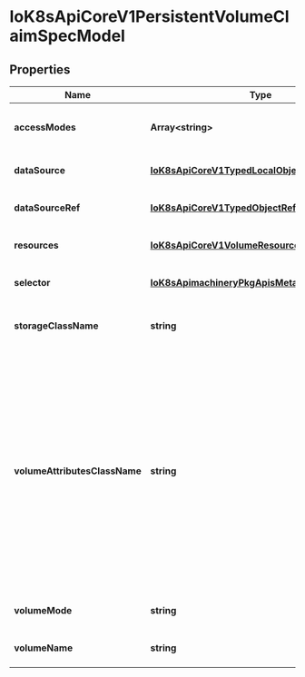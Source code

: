 # IoK8sApiCoreV1PersistentVolumeClaimSpecModel

## Properties

Name | Type | Description | Notes
------------ | ------------- | ------------- | -------------
**accessModes** | **Array&lt;string&gt;** | accessModes contains the desired access modes the volume should have. More info: https://kubernetes.io/docs/concepts/storage/persistent-volumes#access-modes-1 | [optional] [default to undefined]
**dataSource** | [**IoK8sApiCoreV1TypedLocalObjectReference**](IoK8sApiCoreV1TypedLocalObjectReference.md) |  | [optional] [default to undefined]
**dataSourceRef** | [**IoK8sApiCoreV1TypedObjectReference**](IoK8sApiCoreV1TypedObjectReference.md) |  | [optional] [default to undefined]
**resources** | [**IoK8sApiCoreV1VolumeResourceRequirements**](IoK8sApiCoreV1VolumeResourceRequirements.md) |  | [optional] [default to undefined]
**selector** | [**IoK8sApimachineryPkgApisMetaV1LabelSelector**](IoK8sApimachineryPkgApisMetaV1LabelSelector.md) |  | [optional] [default to undefined]
**storageClassName** | **string** | storageClassName is the name of the StorageClass required by the claim. More info: https://kubernetes.io/docs/concepts/storage/persistent-volumes#class-1 | [optional] [default to undefined]
**volumeAttributesClassName** | **string** | volumeAttributesClassName may be used to set the VolumeAttributesClass used by this claim. If specified, the CSI driver will create or update the volume with the attributes defined in the corresponding VolumeAttributesClass. This has a different purpose than storageClassName, it can be changed after the claim is created. An empty string value means that no VolumeAttributesClass will be applied to the claim but it\&#39;s not allowed to reset this field to empty string once it is set. If unspecified and the PersistentVolumeClaim is unbound, the default VolumeAttributesClass will be set by the persistentvolume controller if it exists. If the resource referred to by volumeAttributesClass does not exist, this PersistentVolumeClaim will be set to a Pending state, as reflected by the modifyVolumeStatus field, until such as a resource exists. More info: https://kubernetes.io/docs/concepts/storage/persistent-volumes#volumeattributesclass (Alpha) Using this field requires the VolumeAttributesClass feature gate to be enabled. | [optional] [default to undefined]
**volumeMode** | **string** | volumeMode defines what type of volume is required by the claim. Value of Filesystem is implied when not included in claim spec. | [optional] [default to undefined]
**volumeName** | **string** | volumeName is the binding reference to the PersistentVolume backing this claim. | [optional] [default to undefined]


